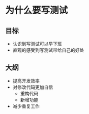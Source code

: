 # 为什么要写测试

## 目标
- 认识到写测试可以早下班
- 直观的感受到写测试带给自己的好处


## 大纲
- 提高开发效率
- 对修改代码更加自信
  - 重构代码
  - 新增功能
- 减少重复工作
